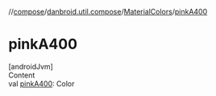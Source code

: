 //[compose](../../../index.md)/[danbroid.util.compose](../index.md)/[MaterialColors](index.md)/[pinkA400](pink-a400.md)



# pinkA400  
[androidJvm]  
Content  
val [pinkA400](pink-a400.md): Color  



